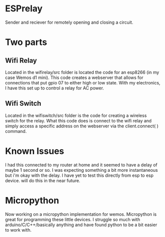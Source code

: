 # ESPrelay
Sender and reciever for remotely opening and closing a circuit.

# Two parts

## Wifi Relay

Located in the wifirelay/src folder is located the code for an esp8266 (in my case Wemos d1 mini).  This code creates a webserver that allows for connections that put gpio 07 to either high or low state.  With my electronics, I have this set up to control a relay for AC power.

## Wifi Switch

Located in the wifiswitch/src folder is the code for creating a wireless switch for the relay.  What this code does is connect to the wifi relay and simply access a specific address on the webserver via the client.connect( ) command.

# Known Issues
I had this connected to my router at home and it seemed to have a delay of maybe 1 second or so.  I was expecting something a bit more instantaneous but i'm okay with the delay.  I have yet to test this directly from esp to esp device.  will do this in the near future.

# Micropython
Now working on a micropython implementation for wemos.  Micropython is great for programming these little devices.  I struggle so much with arduino/C/C++/basically anything and have found python to be a bit easier to work with.
